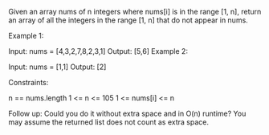 Given an array nums of n integers where nums[i] is in the range [1, n], return an array of all the integers in the range [1, n] that do not appear in nums.

Example 1:

Input: nums = [4,3,2,7,8,2,3,1]
Output: [5,6]
Example 2:

Input: nums = [1,1]
Output: [2]

Constraints:

n == nums.length
1 <= n <= 105
1 <= nums[i] <= n

Follow up: Could you do it without extra space and in O(n) runtime? You may assume the returned list does not count as extra space.
